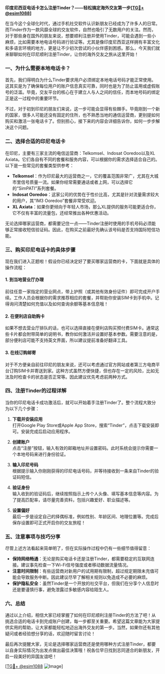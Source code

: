 **印度尼西亚电话卡怎么注册Tinder？——轻松搞定海外交友第一步[[TG💪+ @esim1088](https://t.me/s/esim1088)]**

在当今这个全球化时代，通过手机社交软件认识新朋友已经成为了许多人的日常。而Tinder作为一款风靡全球的交友软件，自然也吸引了无数用户的关注。然而，对于那些身在国外的朋友来说，想要顺利注册并使用Tinder，可能会遇到一些小麻烦，比如需要本地电话号码进行验证等。尤其是像印度尼西亚这样拥有丰富文化和多语言环境的地方，更是让不少初次尝试的小伙伴感到困惑。那么，今天我们就来聊聊如何在印尼顺利注册Tinder，让你的海外交友之旅从这里开始！

### **一、为什么需要本地电话卡？**

首先，我们得明白为什么Tinder要求用户必须绑定本地电话号码才能正常使用。这其实是为了确保每位用户的账户信息真实可靠，同时也是为了防止滥用或虚假账号的泛滥。毕竟，交友平台的核心在于建立人与人之间的信任，而本地号码的绑定正是这一过程中的重要环节。

不过，对于初到印尼的朋友们来说，这一步可能会显得有些棘手。毕竟刚到一个新的国家，很多人可能还没有固定的住所，也不熟悉当地的通信运营商，更别提如何购买和激活一张电话卡了。但别担心，接下来的内容会详细告诉你，如何一步步解决这个问题。

### **二、选择合适的印尼电话卡**

在印尼，主要有三家主流的电信运营商：Telkomsel、Indosat Ooredoo以及XL Axiata。它们各自有不同的套餐和服务内容，可以根据你的需求选择适合自己的。以下是一些常见的套餐类型供参考：

- **Telkomsel**：作为印尼最大的运营商之一，它的覆盖范围非常广，尤其在大城市里信号质量一流。如果你经常需要通话或者上网，可以选择它的“SimPATI”系列套餐。
- **Indosat Ooredoo**：这家公司的优势在于性价比高，尤其是针对流量需求较大的用户，其“IM3 Ooredoo”套餐非常受欢迎。
- **XL Axiata**：如果你更倾向于年轻人市场，那么XL提供的服务可能更适合你，它不仅有丰富的流量包，还经常推出各种优惠活动。

无论选择哪家运营商，都需要记住一点——Tinder注册时使用的手机号码必须能够正常接收短信验证码。因此，在购买之前最好先确认该号码是否支持国际短信功能。

### **三、购买印尼电话卡的具体步骤**

现在我们进入正题啦！假设你已经决定好了要买哪家运营商的卡，下面就是具体的操作流程：

#### **1. 到当地营业厅办理**
前往任意一家指定的营业网点，带上护照（或其他有效身份证件）即可完成开户手续。工作人员会根据你的需求推荐相应的套餐，并帮助你安装SIM卡到手机中。记得询问清楚如何充值以及如何查询余额等基本信息哦！

#### **2. 在便利店自助购卡**
如果不想去营业厅排队的话，也可以选择直接在便利店购买预付费SIM卡。通常这些卡片都会附带简单的说明书，教你如何激活并设置好基本参数。需要注意的是，部分便利店可能不支持英文界面，所以建议提前准备好翻译工具。

#### **3. 在线订购邮寄**
对于不方便亲自前往印尼的朋友来说，还可以考虑通过官方网站或者第三方电商平台订购SIM卡并寄送到家。这种方式虽然方便快捷，但也存在一定的风险，比如无法及时检查卡的状态是否正常等。因此建议优先考虑前两种方式。

### **四、注册Tinder的过程详解**

当你的印尼电话卡成功激活后，就可以开始着手注册Tinder了。整个流程大致分为以下几个步骤：

1. **下载并安装应用**  
   打开Google Play Store或Apple App Store，搜索“Tinder”，点击下载安装即可。安装完成后启动应用程序。

2. **创建账户**  
   点击“注册”按钮，输入有效的邮箱地址并设置密码。此时系统会提示你需要一个本地号码来进行身份验证。

3. **输入印尼号码**  
   根据提示输入你刚刚获得的印尼电话号码，并等待接收到一条来自Tinder的验证码短信。

4. **验证身份**  
   输入收到的验证码后，继续按照指示上传个人头像、填写基本信息等内容。为了提高匹配率，请尽量完善资料，包括兴趣爱好、职业描述等。

5. **设置偏好**  
   最后一步是设定自己的择偶标准，例如性别、年龄区间、地理位置等。完成后保存设置即可正式开启你的交友旅程！

### **五、注意事项与技巧分享**

尽管上述方法看起来简单明了，但在实际操作过程中仍有一些细节值得留意：

- **保持网络畅通**：无论是购买电话卡还是注册Tinder，都需要稳定的互联网连接。建议事先检查一下Wi-Fi信号强度或者移动数据流量情况。
- **注意时间限制**：有些运营商对新用户的试用期有限制，超过规定期限未充值可能会导致服务中断。因此建议尽早了解相关规则以免造成不必要的麻烦。
- **保护隐私安全**：虽然Tinder是一个开放的社交平台，但我们在分享个人信息时还是要谨慎行事，避免泄露过多敏感内容给陌生人。

### **六、总结**

通过以上介绍，相信大家已经掌握了如何在印尼顺利注册Tinder的方法了吧！从挑选合适的电话卡到完成账户创建，每一步都至关重要。希望这篇文章能为大家提供实用的帮助，让大家都能轻松地迈出海外交友的第一步。当然，如果你还有其他疑问或者经验想分享的话，欢迎随时留言讨论！

最后再次提醒大家，无论是选择哪家运营商还是使用哪种方式注册Tinder，都要以自身实际情况为出发点做出最佳决策哦！祝各位早日找到志同道合的新朋友，开启一段美好的异国友谊吧！

[[TG💪+ @esim1088](https://t.me/s/esim1088) ![Image](https://i.postimg.cc/4NQfJmqS/Snipaste-2025-05-13-00-14-12.png)]